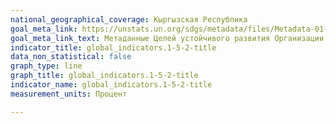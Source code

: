 ```yaml
---
national_geographical_coverage: Кыргызская Республика
goal_meta_link: https://unstats.un.org/sdgs/metadata/files/Metadata-01-05-02.pdf
goal_meta_link_text: Метаданные Целей устойчивого развития Организации Объединённых Наций (pdf 894kB)
indicator_title: global_indicators.1-5-2-title
data_non_statistical: false
graph_type: line
graph_title: global_indicators.1-5-2-title
indicator_name: global_indicators.1-5-2-title
measurement_units: Процент

---
```

